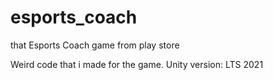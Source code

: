 # esports_coach
that Esports Coach game from play store

Weird code that i made for the game.
Unity version: LTS 2021
